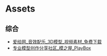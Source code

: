 # Assets

## 综合

- [爱给网_音效配乐_3D模型_视频素材_免费下载](https://www.aigei.com/)
- [专业模型创作分享社区_模之屋_PlayBox](https://www.aplaybox.com/)


